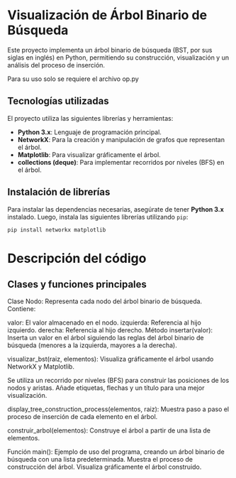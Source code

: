 # Visualización de Árbol Binario de Búsqueda

Este proyecto implementa un árbol binario de búsqueda (BST, por sus siglas en inglés) en Python, permitiendo su construcción, visualización y un análisis del proceso de inserción.

Para su uso solo se requiere el archivo op.py

## Tecnologías utilizadas

El proyecto utiliza las siguientes librerías y herramientas:
- **Python 3.x**: Lenguaje de programación principal.
- **NetworkX**: Para la creación y manipulación de grafos que representan el árbol.
- **Matplotlib**: Para visualizar gráficamente el árbol.
- **collections (deque)**: Para implementar recorridos por niveles (BFS) en el árbol.

## Instalación de librerías

Para instalar las dependencias necesarias, asegúrate de tener **Python 3.x** instalado. Luego, instala las siguientes librerías utilizando `pip`:

```bash
pip install networkx matplotlib
```
# Descripción del código
## Clases y funciones principales
Clase Nodo: Representa cada nodo del árbol binario de búsqueda. Contiene:

  valor: El valor almacenado en el nodo.
  izquierda: Referencia al hijo izquierdo.
  derecha: Referencia al hijo derecho.
  Método insertar(valor): Inserta un valor en el árbol siguiendo las reglas del árbol binario de búsqueda (menores a la izquierda, mayores a la derecha).

visualizar_bst(raiz, elementos): Visualiza gráficamente el árbol usando NetworkX y Matplotlib.

  Se utiliza un recorrido por niveles (BFS) para construir las posiciones de los nodos y aristas.
  Añade etiquetas, flechas y un título para una mejor visualización.

display_tree_construction_process(elementos, raiz): 
  Muestra paso a paso el proceso de inserción de cada elemento en el árbol.

construir_arbol(elementos): 
  Construye el árbol a partir de una lista de elementos.

Función main():
  Ejemplo de uso del programa, creando un árbol binario de búsqueda con una lista predeterminada.
  Muestra el proceso de construcción del árbol.
  Visualiza gráficamente el árbol construido.
